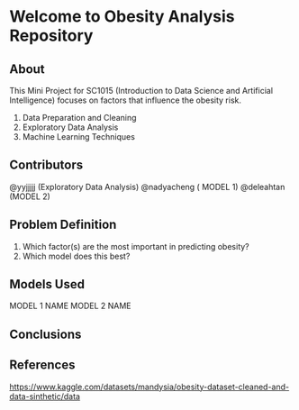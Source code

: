 # Welcome to Obesity Analysis Repository
**About**
---

This Mini Project for SC1015 (Introduction to Data Science and Artificial Intelligence) focuses on factors that influence the obesity risk.

1. Data Preparation and Cleaning
2. Exploratory Data Analysis
3. Machine Learning Techniques

**Contributors**
---
@yyjjjjj (Exploratory Data Analysis)
@nadyacheng ( MODEL 1)
@deleahtan (MODEL 2)

**Problem Definition**
---
1. Which factor(s) are the most important in predicting obesity?
2. Which model does this best?

**Models Used**
---
MODEL 1 NAME
MODEL 2 NAME

**Conclusions**
---

**References**
---
https://www.kaggle.com/datasets/mandysia/obesity-dataset-cleaned-and-data-sinthetic/data
